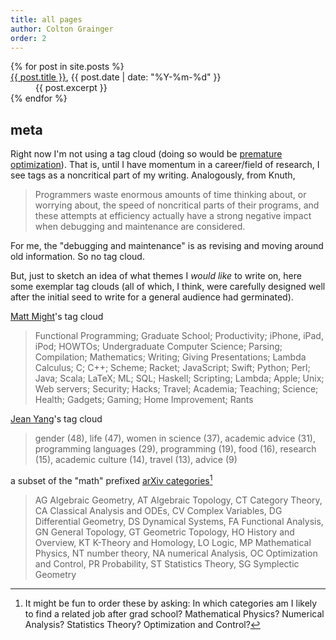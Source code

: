 ```yaml
---
title: all pages 
author: Colton Grainger
order: 2
---
```


<dl>
  {% for post in site.posts %}
      <dt>
	<a href="{{ post.url }}">{{ post.title }}</a>, {{ post.date | date: "%Y-%m-%d" }}
      </dt>
      <dd>
	{{ post.excerpt }}
      </dd>
  {% endfor %}
</dl>

## meta

Right now I'm not using a tag cloud (doing so would be [premature optimization](http://wiki.c2.com/?PrematureOptimization)). That is, until I have momentum in a career/field of research, I see tags as a noncritical part of my writing. Analogously, from Knuth,
> Programmers waste enormous amounts of time thinking about, or worrying about, the speed of noncritical parts of their programs, and these attempts at efficiency actually have a strong negative impact when debugging and maintenance are considered.

For me, the "debugging and maintenance" is as revising and moving around old information. So no tag cloud.

But, just to sketch an idea of what themes I *would like* to write on, here some exemplar tag clouds (all of which, I think, were carefully designed well after the initial seed to write for a general audience had germinated).

[Matt Might](matt.might.net/articles/)'s tag cloud
> Functional Programming; Graduate School; Productivity; iPhone, iPad, iPod; HOWTOs; Undergraduate Computer Science; Parsing; Compilation; Mathematics; Writing; Giving Presentations; Lambda Calculus; C; C++; Scheme; Racket; JavaScript; Swift; Python; Perl; Java; Scala; LaTeX; ML; SQL; Haskell; Scripting; Lambda; Apple; Unix; Web servers; Security; Hacks; Travel; Academia; Teaching; Science; Health; Gadgets; Gaming; Home Improvement; Rants

[Jean Yang](http://jxyzabc.blogspot.com/)'s tag cloud
> gender (48), life (47), women in science (37), academic advice (31), programming languages (29), programming (19), food (16), research (15), academic culture (14), travel (13), advice (9)

a subset of the "math" prefixed [arXiv categories](https://arxiv.org/archive/math)[^order]
> AG Algebraic Geometry, AT Algebraic Topology, CT Category Theory, CA Classical Analysis and ODEs, CV Complex Variables, DG Differential Geometry, DS Dynamical Systems, FA Functional Analysis, GN General Topology, GT Geometric Topology, HO History and Overview, KT K-Theory and Homology, LO Logic, MP Mathematical Physics, NT number theory, NA numerical Analysis, OC Optimization and Control, PR Probability, ST Statistics Theory, SG Symplectic Geometry

[^order]: It might be fun to order these by asking: In which categories am I likely to find a related job after grad school? Mathematical Physics? Numerical Analysis? Statistics Theory? Optimization and Control?
